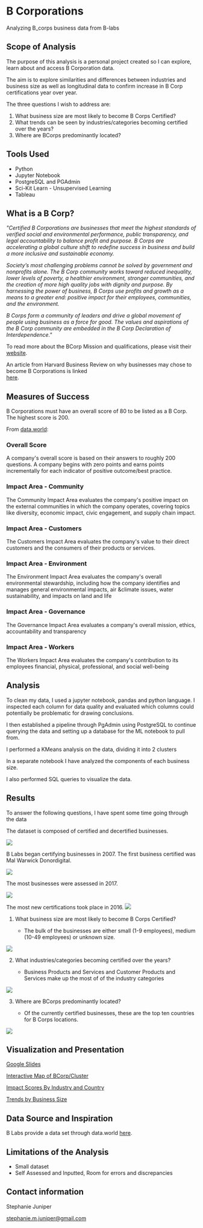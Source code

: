 # B Corporations
Analyzing B_corps business data from B-labs

## Scope of Analysis
The purpose of this analysis is a personal project created so I can explore, learn about and access B Corporation data.

The aim is to explore similarities and differences between industries and business size as well as longitudinal data to confirm increase in B Corp certifications year over year.

The three questions I wish to address are:
1. What business size are most likely to become B Corps Certified?
2. What trends can be seen by industries/categories becoming certified over the years?
3. Where are BCorps predominantly located?

## Tools Used
- Python
- Jupyter Notebook
- PostgreSQL and PGAdmin
- Sci-Kit Learn - Unsupervised Learning 
- Tableau

## What is a B Corp?

<i> "Certified B Corporations are businesses that meet the highest standards of verified social and environmental performance, public transparency, and legal accountability to balance profit and purpose. B Corps are accelerating a global culture shift to redefine success in business and build a more inclusive and sustainable economy.

Society’s most challenging problems cannot be solved by government and nonprofits alone. The B Corp community works toward reduced inequality, lower levels of poverty, a healthier environment, stronger communities, and the creation of more high quality jobs with dignity and purpose. By harnessing the power of business, B Corps use profits and growth as a means to a greater end: positive impact for their employees, communities, and the environment.

B Corps form a community of leaders and drive a global movement of people using business as a force for good. The values and aspirations of the B Corp community are embedded in the B Corp Declaration of Interdependence." 
</i>

To read more about the BCorp Mission and qualifications, please visit their <a href="https://bcorporation.net/about-b-corps">website</a>.

An article from Harvard Business Review on why businesses may chose to become B Corporations is linked  
<a href="https://hbr.org/2016/06/why-companies-are-becoming-b-corporations">here</a>.

## Measures of Success
B Corporations must have an overall score of 80 to be listed as a B Corp. The highest score is 200.

From <a href="https://data.world/blab/b-corp-impact-data">data.world</a>:

### Overall Score
A company's overall score is based on their answers to roughly 200 questions. A company begins with zero points and earns points incrementally for each indicator of positive outcome/best practice.

### Impact Area - Community
The Community Impact Area evaluates the company's positive impact on the external communities in which the company operates, covering topics like diversity, economic impact, civic engagement, and supply chain impact.

### Impact Area - Customers
The Customers Impact Area evaluates the company's value to their direct customers and the consumers of their products or services.

### Impact Area - Environment
The Environment Impact Area evaluates the company's overall environmental stewardship, including how the company identifies and manages general environmental impacts, air &climate issues, water sustainability, and impacts on land and life

### Impact Area - Governance
The Governance Impact Area evaluates a company's overall mission, ethics, accountability and transparency

### Impact Area - Workers
The Workers Impact Area evaluates the company's contribution to its employees financial, physical, professional, and social well-being

## Analysis

To clean my data, I used a jupyter notebook, pandas and python language. I inspected each column for data quality and evaluated which columns could potentially be problematic for drawing conclusions.

I then established a pipeline through PgAdmin using PostgreSQL to continue querying the data and setting up a database for the ML notebook to pull from.

I performed a KMeans analysis on the data, dividing it into 2 clusters

In a separate notebook I have analyzed the components of each business size. 

I also performed SQL queries to visualize the data.

## Results

To answer the following questions, I have spent some time going through the data


The dataset is composed of certified and decertified businesses.

<img src="Resources/images/current_status.png"></img>

B Labs began certifying businesses in 2007. 
The first business certified was Mal Warwick Donordigital.

<img src="Resources/images/first_cert_name.png"></img>

The most businesses were assessed in 2017.

<img src="Resources/images/yearly_assessed.png"></img>

The most new certifications took place in 2016.
<img src="Resources/images/size_time.png"></img>


1. What business size are most likely to become B Corps Certified?

    - The bulk of the businesses are either small (1-9 employees), medium (10-49 employees) or unknown size. 

<img src="Resources/images/size_percents.png"></img>

2. What industries/categories becoming certified over the years?

    - Business Products and Services and Customer Products and Services make up the most of of the industry categories

 <img src="Resources/images/industry_by_year.png"></img>


3. Where are BCorps predominantly located?

    - Of the currently certified businesses, these are the top ten countries for B Corps locations.

<img src="Resources/images/top_countries.png"></img>


## Visualization and Presentation
<a href="https://docs.google.com/presentation/d/1t-suGFPWUANrffg5ZB7ymyHaEpuBMtLCo4PpjYxcfpI/edit#slide=id.gc6f73a04f_0_0"> Google Slides </a>

<a href="https://public.tableau.com/profile/stephanie.m.juniper#!/vizhome/B_Corp_Study/ClusterDashboard">Interactive Map of BCorp/Cluster</a>

<a href="https://public.tableau.com/app/profile/stephanie.m.juniper/viz/B_Corp_Study/ImpactAreasbyIndustryCountrybyTime">Impact Scores By Industry and Country</a>

<a href="https://public.tableau.com/app/profile/stephanie.m.juniper/viz/BCorpTrends/SizeTrends">Trends by Business Size</a>

## Data Source and Inspiration
B Labs provide a data set through data.world
<a href="https://data.world/blab/b-corp-impact-data">here</a>.

## Limitations of the Analysis
- Small dataset
- Self Assessed and Inputted, Room for errors and discrepancies

## Contact information
Stephanie Juniper


stephanie.m.juniper@gmail.com


